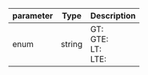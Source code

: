 | parameter | Type | Description |
| ----------- | ----------- |----------- |
| enum  |  string  | GT: <br/>GTE: <br/>LT: <br/>LTE:   |